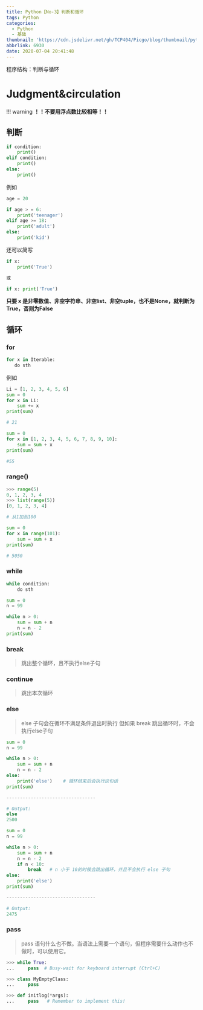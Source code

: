 ```yaml
---
title: Python【No-3】判断和循环
tags: Python
categories:
  - Python
  - 基础
thumbnail: 'https://cdn.jsdelivr.net/gh/TCP404/Picgo/blog/thumbnail/python.png'
abbrlink: 6930
date: 2020-07-04 20:41:48
---
```


程序结构：判断与循环

<!--more-->


# Judgment&circulation

!!! warning
    **！！不要用浮点数比较相等！！**


## 判断

```python
if condition:
    print()
elif condition:
    print()
else:
    print()
```

例如
```python
age = 20

if age > = 6:
    print('teenager')
elif age >= 18:
    print('adult')
else:
    print('kid')
```

还可以简写
```python
if x:
    print('True')

或

if x: print('True')
```
**只要 x 是非零数值、非空字符串、非空list、非空tuple，也不是None，就判断为True，否则为False**

## 循环

### for
```python
for x in Iterable:
   do sth
```

例如
```python
Li = [1, 2, 3, 4, 5, 6]
sum = 0
for x in Li:
    sum += x
print(sum)

# 21
```
```python
sum = 0
for x in [1, 2, 3, 4, 5, 6, 7, 8, 9, 10]:
    sum = sum + x
print(sum)

#55
```


### range()

```python
>>> range(5)
0, 1, 2, 3, 4
>>> list(range(5))
[0, 1, 2, 3, 4]
```
```python
# 从1加到100

sum = 0
for x in range(101):
    sum = sum + x
print(sum)

# 5050
```

### while

```python
while condition:
    do sth
```

```python
sum = 0
n = 99

while n > 0:
    sum = sum + n
    n = n - 2
print(sum)
```

### break
> 跳出整个循环，且不执行else子句

### continue
> 跳出本次循环

### else
> else 子句会在循环不满足条件退出时执行
> 但如果 break 跳出循环时，不会执行else子句

```python
sum = 0
n = 99

while n > 0:
    sum = sum + n
    n = n - 2
else:
    print('else')    # 循环结束后会执行这句话
print(sum)

---------------------------------

# Output:
else
2500
```

```python
sum = 0
n = 99

while n > 0:
    sum = sum + n
    n = n - 2
    if n < 10:
        break   # n 小于 10的时候会跳出循环，并且不会执行 else 子句
else:
    print('else')
print(sum)

---------------------------------

# Output:
2475
```

### pass
> pass 语句什么也不做。当语法上需要一个语句，但程序需要什么动作也不做时，可以使用它。

```python
>>> while True:
...     pass  # Busy-wait for keyboard interrupt (Ctrl+C)

>>> class MyEmptyClass:
...     pass

>>> def initlog(*args):
...     pass   # Remember to implement this!
```
